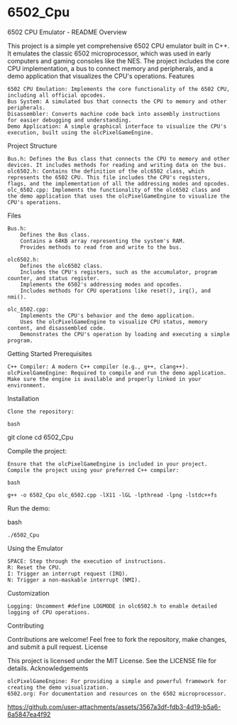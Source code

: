 # 6502_Cpu

6502 CPU Emulator - README
Overview

This project is a simple yet comprehensive 6502 CPU emulator built in C++. It emulates the classic 6502 microprocessor, which was used in early computers and gaming consoles like the NES. The project includes the core CPU implementation, a bus to connect memory and peripherals, and a demo application that visualizes the CPU's operations.
Features

    6502 CPU Emulation: Implements the core functionality of the 6502 CPU, including all official opcodes.
    Bus System: A simulated bus that connects the CPU to memory and other peripherals.
    Disassembler: Converts machine code back into assembly instructions for easier debugging and understanding.
    Demo Application: A simple graphical interface to visualize the CPU's execution, built using the olcPixelGameEngine.

Project Structure

    Bus.h: Defines the Bus class that connects the CPU to memory and other devices. It includes methods for reading and writing data on the bus.
    olc6502.h: Contains the definition of the olc6502 class, which represents the 6502 CPU. This file includes the CPU's registers, flags, and the implementation of all the addressing modes and opcodes.
    olc_6502.cpp: Implements the functionality of the olc6502 class and the demo application that uses the olcPixelGameEngine to visualize the CPU's operations.

Files

    Bus.h:
        Defines the Bus class.
        Contains a 64KB array representing the system's RAM.
        Provides methods to read from and write to the bus.

    olc6502.h:
        Defines the olc6502 class.
        Includes the CPU's registers, such as the accumulator, program counter, and status register.
        Implements the 6502's addressing modes and opcodes.
        Includes methods for CPU operations like reset(), irq(), and nmi().

    olc_6502.cpp:
        Implements the CPU's behavior and the demo application.
        Uses the olcPixelGameEngine to visualize CPU status, memory content, and disassembled code.
        Demonstrates the CPU's operation by loading and executing a simple program.

Getting Started
Prerequisites

    C++ Compiler: A modern C++ compiler (e.g., g++, clang++).
    olcPixelGameEngine: Required to compile and run the demo application. Make sure the engine is available and properly linked in your environment.

Installation

    Clone the repository:

    bash

git clone <repository-url>
cd 6502_Cpu

Compile the project:

    Ensure that the olcPixelGameEngine is included in your project.
    Compile the project using your preferred C++ compiler:

    bash

    g++ -o 6502_Cpu olc_6502.cpp -lX11 -lGL -lpthread -lpng -lstdc++fs

Run the demo:

bash

    ./6502_Cpu

Using the Emulator

    SPACE: Step through the execution of instructions.
    R: Reset the CPU.
    I: Trigger an interrupt request (IRQ).
    N: Trigger a non-maskable interrupt (NMI).

Customization

    Logging: Uncomment #define LOGMODE in olc6502.h to enable detailed logging of CPU operations.

Contributing

Contributions are welcome! Feel free to fork the repository, make changes, and submit a pull request.
License

This project is licensed under the MIT License. See the LICENSE file for details.
Acknowledgements

    olcPixelGameEngine: For providing a simple and powerful framework for creating the demo visualization.
    6502.org: For documentation and resources on the 6502 microprocessor.


https://github.com/user-attachments/assets/3567a3df-fdb3-4d19-b5a6-6a5847ea4f92


    
